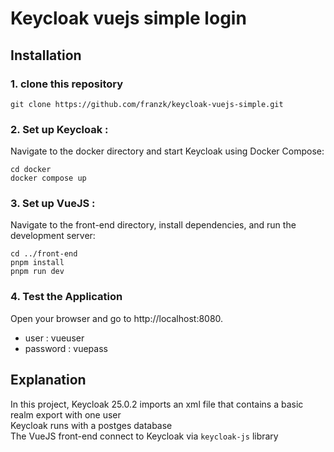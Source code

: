 # Keycloak vuejs simple login

## Installation

### 1. clone this repository
```console 
git clone https://github.com/franzk/keycloak-vuejs-simple.git
```
  
### 2. Set up Keycloak : 
Navigate to the docker directory and start Keycloak using Docker Compose:
```console 
cd docker
docker compose up
```

### 3. Set up VueJS :  
Navigate to the front-end directory, install dependencies, and run the development server:
```console 
cd ../front-end
pnpm install
pnpm run dev
```

### 4. Test the Application
Open your browser and go to http://localhost:8080.
- user : vueuser
- password : vuepass

## Explanation
In this project, Keycloak 25.0.2 imports an xml file that contains a basic realm export with one user  
Keycloak runs with a postges database  
The VueJS front-end connect to Keycloak via `keycloak-js` library

